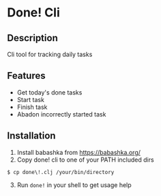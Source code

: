# Done! Cli

## Description

Cli tool for tracking daily tasks

## Features

- Get today's done tasks
- Start task
- Finish task
- Abadon incorrectly started task

## Installation

1. Install babashka from https://babashka.org/
2. Copy done! cli to one of your PATH included dirs
```shell
$ cp done\!.clj /your/bin/directory
```
3. Run `done!` in your shell to get usage help
